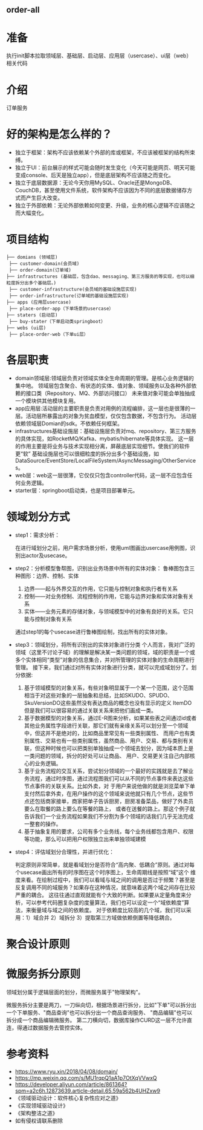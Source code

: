 order-all
------
# 准备
执行init脚本拉取领域层、基础层、启动层、应用层（usercase）、ui层（web）相关代码

# 介绍
订单服务

# 好的架构是怎么样的？
- 独立于框架：架构不应该依赖某个外部的库或框架，不应该被框架的结构所束缚。
- 独立于UI：前台展示的样式可能会随时发生变化（今天可能是网页、明天可能变成console、后天是独立app），但是底层架构不应该随之而变化。
- 独立于底层数据源：无论今天你用MySQL、Oracle还是MongoDB、CouchDB，甚至使用文件系统，软件架构不应该因为不同的底层数据储存方式而产生巨大改变。
- 独立于外部依赖：无论外部依赖如何变更、升级，业务的核心逻辑不应该随之而大幅变化。

# 项目结构
```
├── domians (领域层)
 ├── customer-domain(会员域)
 ├── order-domain(订单域)
├── infrastructures (基础层，包含dao、messaging、第三方服务的等实现，也可以细粒度拆分出多个基础层。)
 ├── customer-infrastructure(会员域的基础设施层实现)
 ├── order-infrastructure(订单域的基础设施层实现)
├── apps (应用层usercase)
 ├── place-order-app（下单场景的usercase）
├── staters (启动层)
 ├── buy-stater（下单启动类springboot）
├── webs (ui层)
 ├── place-order-web（下单ui层）
```

# 各层职责
- domain领域层:领域层负责对领域实体全生命周期的管理。是核心业务逻辑的集中地。
  领域层包含聚合、有状态的实体、值对象、领域服务以及各种外部依赖的接口类（Repository、MQ、外部访问接口）
  未来值对象可能会单独抽成一个模块供其他模块复用。
- app应用层:活动层的主要职责是负责对用例的流程编排，这一层也是很薄的一层。活动层所暴露出的对象为贫血模型，仅仅包含数据，不包含行为。
  活动层依赖领域层Domian的sdk。不依赖任何框架。
- infrastructures基础设施层：基础设施层负责对mq、repository、第三方服务的具体实现，如RocketMQ/Kafka、mybatis/hibernate等具体实现。
  这一层的作用主要是将业务与技术实现相分离，屏蔽底层实现细节。使我们的软件更“软”
  基础设施层也可以很细粒度的拆分出多个基础设施，如DataSource/EventStore/LocalFileSystem/AsyncMessaging/OtherServices。
- web层：web这一层很薄，它仅仅只包含controller代码，这一层不应包含任何业务逻辑。
- starter层：springboot启动类，也是项目部署单元。

# 领域划分方式
- step1：需求分析：

  在进行域划分之前，用户需求场景分析，使用uml图画出usercase用例图，识别出actor及usecase。
- step2：分析模型鲁帮图，识别出业务场景中所有的实体对象：
  鲁棒图包含三种图形：边界、控制、实体
  1. 边界——起与外界交互的作用，它只能与控制对象和执行者有关系
  2. 控制——对业务控制、流程控制的作用，它能与边界对象和实体对象有关系
  3. 实体——业务元素的存储对象，与领域模型中的对象有良好的关系。它只能与控制对象有关系

  通过step1的每个usecase进行鲁棒图绘制，找出所有的实体对象。
- step3：领域划分，将所有识别出的实体对象进行分类
  个人而言，我对广泛的领域（这里不讨论子域）的理解是解决某一类问题的领域，域的职责是一个或多个实体相同“类型”对象的信息集合，并对所管理的实体对象的生命周期进行管理。
  接下来，我们通过对所有实体对象进行分类，就可以完成域划分了。划分依据:
  1. 基于领域模型的对象关系，有些对象明显属于一个某一个范围，这个范围相当于对这些对象的一层抽象和总结，比如SKUDO、SPUDO、SkuVersionDO这些虽然没有表达商品的概念也没有显示的定义
     ItemDO但是我们可以很容易的通过关联关系来把他们画成一类。
  2. 基于数据模型的对象关系，通过E-R图来分析，如果某些表之间通过id或者其他业务属性字段进行关联，那它们就有亲缘关系可以划分至一个领域中，但这并不是绝对的，比如商品里常见有一些类别属性、
     而用户也有类别属性、交易也有一些类别属性，虽然商品、用户、交易、都与类别有关联，但这种时候也可以把类别单独抽成一个领域去划分，因为域本质上是一类问题的领域，拆分的好处可以让商品、
     用户、交易更关注自己内部核心的业务逻辑。
  3. 基于业务流程的交互关系，尝试划分领域的一个最好的实践就是去了解业务流程，通过时序图，通过流程图我们可以从不同的节点事件来表达这些节点事件的关联关系。比如外卖，对
     于用户来说他做的就是浏览菜单下单支付然后拿外卖，在用户操作的这个领域来说他就只有几个节点，这些节点还包括商家接单，商家把单子告诉厨房，厨房准备菜品，做好了外卖员要么在取餐的路上要么在等餐的路上，
     或者在送餐的路上。那这个例子就告诉我们一个业务流程如果我们不分割为多个领域的话我们几乎无法完成一整套的操作。
  4. 基于抽象复用的要求，公司有多个业务线，每个业务线都包含用户、权限等功能，那么可以把用户权限独立出来单独领域建模
- step4：评估域划分合理性，并进行优化：

  判定原则非常简单，就是看域划分是否符合“高内聚、低耦合”原则。通过对每个usecase画出所有的时序图在这个时序图上，生命周期线是按照“域”这个
  维度来看。在绘制过程中，我们可以看域与域之间的调用是否过于频繁？甚至是反复调用不同的域服务？如果存在这种情况，就意味着这两个域之间存在比较严重的耦合。
  这往往通过直观就能有个大致的判断。如果要从定量角度来分析，可以参考代码圈复杂度的度量算法，我们也可以设定一个“域依赖度”算法，来衡量域与域之间的依赖度。
  对于依赖度比较高的几个域，我们可以采用：1）域合并 2）域拆分 3）提取第三方域做依赖倒置等降低耦合。

# 聚合设计原则


# 微服务拆分原则
领域划分属于逻辑层面的划分，而微服务属于"物理架构"。

微服务拆分主要是两刀，一刀纵向切，根据场景进行拆分，比如"下单"可以拆分出一个下单服务、"商品查询"也可以拆分出一个商品查询服务、
"商品编辑"也可以拆分成一个商品编辑微服务。
第二刀横向切，数据库操作CURD这一层不允许直连，得通过数据服务去管控实体。


# 参考资料
- https://www.ryu.xin/2018/04/08/domain/
- https://mp.weixin.qq.com/s/MU1rqpQ1aA1p7OtXqVVwxQ
- https://developer.aliyun.com/article/861364?spm=a2c6h.12873639.article-detail.65.59a562b4UHZxw9
- 《领域驱动设计：软件核心复杂性应对之道》
- 《实现领域驱动设计》
- 《架构整洁之道》
-  如有侵权请联系删除

  
